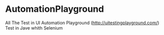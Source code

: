 # AutomationPlayground
All The Test in UI Automation Playground (http://uitestingplayground.com/) Test in Jave whith Selenium
